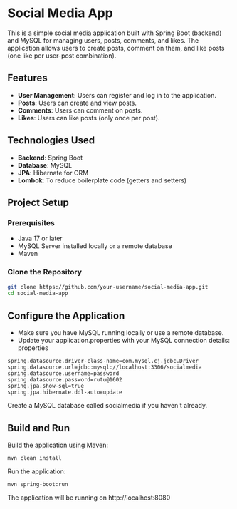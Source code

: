 # Social Media App

This is a simple social media application built with Spring Boot (backend) and MySQL for managing users, posts, comments, and likes. The application allows users to create posts, comment on them, and like posts (one like per user-post combination).

## Features
- **User Management**: Users can register and log in to the application.
- **Posts**: Users can create and view posts.
- **Comments**: Users can comment on posts.
- **Likes**: Users can like posts (only once per post).

## Technologies Used
- **Backend**: Spring Boot
- **Database**: MySQL
- **JPA**: Hibernate for ORM
- **Lombok**: To reduce boilerplate code (getters and setters)

## Project Setup

### Prerequisites
- Java 17 or later
- MySQL Server installed locally or a remote database
- Maven

### Clone the Repository
```bash
git clone https://github.com/your-username/social-media-app.git
cd social-media-app
```
## Configure the Application
- Make sure you have MySQL running locally or use a remote database.
- Update your application.properties with your MySQL connection details:
properties
```
spring.datasource.driver-class-name=com.mysql.cj.jdbc.Driver
spring.datasource.url=jdbc:mysql://localhost:3306/socialmedia
spring.datasource.username=password
spring.datasource.password=rutu@1602
spring.jpa.show-sql=true
spring.jpa.hibernate.ddl-auto=update
```
Create a MySQL database called socialmedia if you haven't already.

## Build and Run
Build the application using Maven:

```
mvn clean install
```
Run the application:
```
mvn spring-boot:run
```
The application will be running on http://localhost:8080